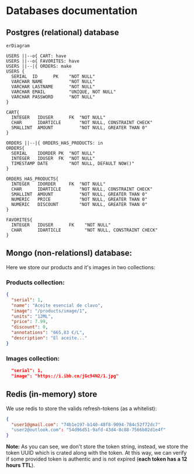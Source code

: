 # Databases documentation

## Postgres (relational) database

```mermaid
erDiagram

USERS ||--o{ CART: have
USERS ||--o{ FAVORITES: have
USERS ||--|{ ORDERS: make
USERS {
  SERIAL  ID      PK    "NOT NULL"
  VARCHAR NAME          "NOT NULL"
  VARCHAR LASTNAME      "NOT NULL"
  VARCHAR EMAIL         "UNIQUE, NOT NULL"
  VARCHAR PASSWORD      "NOT NULL"
}

CART{
  INTEGER   IDUSER      FK  "NOT NULL"
  CHAR      IDARTICLE       "NOT NULL, CONSTRAINT CHECK"
  SMALLINT  AMOUNT          "NOT NULL, GREATER THAN 0"
}

ORDERS ||--|{ ORDERS_HAS_PRODUCTS: in
ORDERS{
  SERIAL    IDORDER PK  "NOT NULL"
  INTEGER   IDUSER  FK  "NOT NULL"
  TIMESTAMP DATE        "NOT NULL, DEFAULT NOW()"
}

ORDERS_HAS_PRODUCTS{
  INTEGER   IDORDER     FK  "NOT NULL"
  CHAR      IDARTICLE       "NOT NULL, CONSTRAINT CHECK"
  SMALLINT  AMOUNT          "NOT NULL, GREATER THAN 0"
  NUMERIC   PRICE           "NOT NULL, GREATER THAN 0"
  NUMERIC   DISCOUNT        "NOT NULL, GREATER THAN 0"
}

FAVORITES{
  INTEGER   IDUSER      FK    "NOT NULL"
  CHAR      IDARTICLE         "NOT NULL, CONSTRAINT CHECK"
}

```

## Mongo (non-relationsl) database: 


Here we store our products and it's images in two collections:

### Products collection: 

```json
{
  "serial": 1, 
  "name": "Aceite esencial de clavo", 
  "image": "/products/image/1",
  "units": "12ML",
  "price": 7.99, 
  "discount": 0, 
  "annotations": "665,83 €/L", 
  "description": "El aceite..."
}
```

### Images collection:

```json
  "serial": 1, 
  "image": "https://i.ibb.co/jGc94N2/1.jpg"
```

## Redis (in-memory) store

We use redis to store the valids refresh-tokens (as a whitelist): 

```json
{
  "user1@gmail.com": "74b1e197-b140-48f8-9094-784c52f72dc7"
  "user2@outlook.com": "54d96d51-9afd-43d4-8c88-7566b02d1e4f"
}
```

**Note:** As you can see, we don't store the token string, instead, we store the token UUID which is crated along with the token. At this way, we can verify if some provided token is authentic and is not expired (**each token has a 12 hours TTL**).
